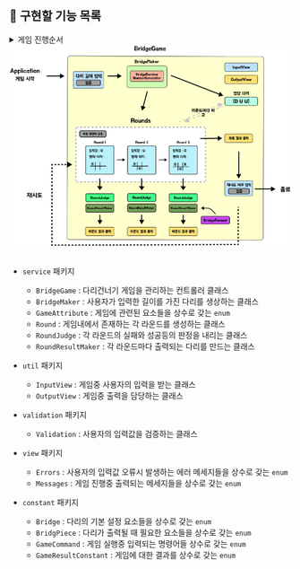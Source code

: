 ## 🎯 구현할 기능 목록

<details>
    <summary>게임 진행순서</summary>

1. 다리의 길이 입력
    - `InputView`: 다리의 길이를 입력받음
    - `BridgeMaker`: 입력받은 값의 길이를 갖는 다리 배열 생성
    - `OutView` : 안내 메세지 출력   


2. 다리를 건널때 까지 이동할 칸 입력 (위: U, 아래: D)
    - `InputView`: 이동할 칸의 명령어를 입력받음
    - `BridgeGame`: 입력한 다리길이만큼 갈때까지 진행
    - `OutView`
        - 다리를 이동할때 마다 현재 다리의 진행상태를 출력 
        - 안내 메세지 출력
  
 
3. 최종 게임 결과 출력
    - `OutView` : 다리 출력


4. 재시도 여부 결정 (재시도: R, 종료: Q)
    - `InputView`: 리플레이 여부를 입력받음
    - `OutView` : 안내 메세지 출력
    
    <br>    

    4-1.  종료
        - `OutView` : 실패메세지와 총 시도횟수 출력

    <br>    

    4.2. 재시도 : 2번부터 다시 시작

     
    
</details>

<div align="center">
    <img src="./image/Architecture.png" alt="">
</div>

<br>

- `service` 패키지
    - `BridgeGame` : 다리건너기 게임을 관리하는 컨트롤러 클래스
    - `BridgeMaker` : 사용자가 입력한 길이를 가진 다리를 생상하는 클래스
    - `GameAttribute` : 게임에 관련된 요소들을 상수로 갖는 `enum`
    - `Round` : 게임내에서 존재하는 각 라운드를 생성하는 클래스
    - `RoundJudge` : 각 라운드의 실패와 성공등의 판정을 내리는 클래스
    - `RoundResultMaker` : 각 라운드마다 출력되는 다리를 만드는 클래스
    


- `util` 패키지
    - `InputView` : 게임중 사용자의 입력을 받는 클래스
    - `OutputView` : 게임중 출력을 담당하는 클래스


- `validation` 패키지
    - `Validation` : 사용자의 입력값을 검증하는 클래스
   

- `view` 패키지
    - `Errors` : 사용자의 입력값 오류시 발생하는 에러 메세지들을 상수로 갖는 `enum`
    - `Messages` : 게임 진행중 출력되는 메세지들을 상수로 갖는 `enum`


- `constant` 패키지
    - `Bridge` : 다리의 기본 설정 요소들을 상수로 갖는 `enum`  
    - `BridgPiece` : 다리가 출력될 때 필요한 요소들을 상수로 갖는 `enum`  
    - `GameCommand` : 게임 실행중 입력되는 명령어들 상수로 갖는 `enum`  
    - `GameResultConstant` : 게임에 대한 결과를 상수로 갖는 `enum`  


